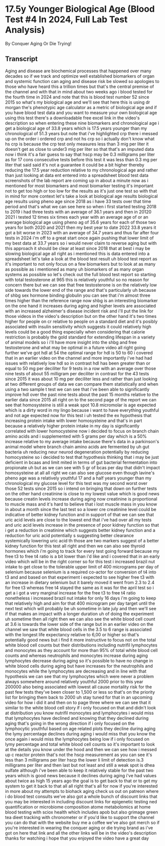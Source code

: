 # 17.5y Younger Biological Age (Blood Test #4 In 2024, Full Lab Test Analysis)

By Conquer Aging Or Die Trying! 


## Transcript

Aging and disease are biochemical processes that happened over many decades so if we track and optimize well established biomarkers of organ and systemic function can aging and disease risk be slowed so apologies to those who have heard this a trillion times but that's the central premise of the channel and with that in mind about two weeks ago i blood tested for the fourth time in 2024 and note that this is blood test number 52 since 2015 so what's my biological age and we'll see that here this is using dr morgan the's phenotypic age calculator as a metric of biological age and if you have blood test data and you want to measure your own biological age using this test there's a downloadable free excel link in the video's description so when entering these nine biomarkers and chronological age i get a biological age of 33.8 years which is 17.5 years younger than my chronological of 51.3 years but note that i've highlighted crp there i messed up on the order i ordered crp and not hs crp so i actually don't know what hs crp is because the crp test only measures less than 3 mig per liter it doesn't get as close to under3 mig per liter so that that's an imputed data now i think it's a fair guess to say that hscp may be 0.3 milligrams per liter as for 17 cons consecutive tests before this test it was less than 0.3 mg per liter that said said it's not a guarantee it could be a bit higher thereby reducing the 17.5 year reduction relative to my chronological age and rather than just looking at data ent entered into a spreadsheet blood test data screenshots of the lab report are coming up in about a minute now as i mentioned for most biomarkers and most biomarker testing it's important not to get too high or too low for the results as it's just one test so with that in mind for more context let's take a look at biological age results biological age results using pheno age since 2018 as i have 33 tests over that time period and that's what we can see here so when i first started testing 2018 to 2019 i had three tests with an average of 36.1 years and then in 20120 2021 i tested 12 times six times each year with an average age of or an average biological age using pheno ag of 35.6 years for each of those two years for both 2020 and 2021 then my best year to date 2022 33.8 years it got a bit worse in 2023 with an average of 34.7 years and thus far after four tests in 2024 i'm off to a great start once again pushing that lower limit of my best data at 33.7 years so i would never claim to reverse aging but with this approach it should be clear at least since 2018 that at best i may be slowing biological age all right as i mentioned this is data entered into a spreadsheet let's take a look at the blood test result uh blood test report as it's important to not only focus on a few biomarkers but to look at as many as possible as i mentioned as many uh biomarkers of as many organ systems as possible so let's check out the full blood test report so starting with total testosterone at 965 this is relatively youthful so no reason for concern there but we can see that free testosterone is on the relatively low side towards the lower end of the range and that's particularly uh because of shbg sex hormone binding globulin you can see that i'm almost three times higher than the reference range now shbg is an interesting biomarker on the one hand it increases during aging and higher levels are associated with an increased alzheimer's disease incident risk and i'll put the link for those videos in the video's description but on the other hand it's two times higher for people on cr relative to people on a standard diet and it's posibly associated with insulin sensitivity which suggests it could relatively high levels could be a good thing especially when considering that calorie restriction is probably the gold standard for extending lifespan in a variety of animal models so i i'll have more insight into the shbg and free testosterone and what may be optimal in a future video all right going further we've got hdl at 54 the optimal range for hdl is 50 to 60 i covered that in an earlier video on the channel and more importantly i've had had issues with relatively low hdl so in contrast hdl has been greater than or equal to 50 mg per deciliter for 9 tests in a row with an average over those nine tests of about 55 milligram per deciliter in contrast for the 43 tests since 2015 it was about 10 mg per deciliter less and rather than just looking at two different groups of data we can compare them statistically and when using a two sample t test we can see that i've been able to significantly improve hdl over the past nine tests about the past 15 months relative to the earlier data since 2015 all right on to the second page of the report we can see that homosysteine is still a weak spot 10.8 micromolar is age expected which is a dirty word in my lingo because i want to have everything youthful and not age expected now for this test i uh tested the ex hypothesis that increasing protein intake with lower homosysteine and that's in part because a relatively higher protein intake in my day is significantly correlated with lower homocysteine now i decided to focus on branch chain amino acids and i supplemented with 5 grams per day which is a 50% increase relative to my average intake because there's data in a parkinson's animal model where branch chain amino acids are fermented by uh gut bacteria uh reducing neur neurod degeneration potentially by reducing homocysteine so i decided to test that hypothesis thinking that i may be just deficient in bcaas and limit mited in terms of gut bacterial fermentation into propionate uh but as we can see with 5 gr of bcas per day that didn't impact homosysteine at all all right we can also see glucose even though lavine's pheno age was a relatively youthful 17 and a half years younger than my chronological my glucose level for this test was my second worst over those 52 tests since 2015 so i intend on bringing that down on further tests on the other hand creatinine is close to my lowest value which is good news because creatin levels increase during aging now creatinine is proportional to muscle mass and it's hard to believe that i lost muscle mass in you know in about a month since the last test so a lower cre creatinine level could be indicative of better kidney function and in support of that we can see that uric acid levels are close to the lowest end that i've had over all my tests and uric acid levels increase in the presence of poor kidney function so that i get a reduction in creatinine which suggests better kidney function and a reduction for uric acid potentially s suggesting better clearance systemically lowering uric acid th those are two markers suggest of a better kidney function for this test all right and then we can also see thyroid hormones which i'm going to track for every test going forward because my free t3 to free t4 ratio is a bit lower than i'd like and i covered that in an early video which will be in the right corner so for this test i increased brazil nut intake to get close to the tolerable upper limit of 400 micrograms per day of selenium because selenium is a required co-actor for conversion of t4 into t3 and and based on that experiment i expected to see higher free t3 with an increase in dietary selenium but it barely moved it went from 2.3 to 2.4 for free t3 whereas free t4 stayed the same as it was for the april test so i get a i got a very marginal increase for the free t3 to free t4 ratio nonetheless i increased brazil nut intake for only 16 days i'm going to keep that relatively high and aim for that 400 microgram per day target until the next test which will probably be uh sometime in late july and then we'll see if that makes an impact with a longer duration uh of doing the experiment uh sometime then all right then we can also see the white blood cell count at 3.6 is towards the lower side of the range but in an earlier video on the channel we saw that white blood cells in the 3.5 to 6 range is associated with the longest life expectancy relative to 6,00 or higher so that's potentially good news but i find it more instructive to focus not on the total white blood cell counts but their distributions including nutrifil lymphocytes and monocytes as they account for more than 95% of total white blood cell counts and whereas neutrophils and monocytes increase during aging lymphocytes decrease during aging so it's possible to have no change in white blood cells during aging but have increases for the neutrophils and monocytes while the lymphocytes are decreasing and in line with that hypothesis we can see that my lymphocytes which were never a problem always somewhere around relatively youthful 2000 prior to this year 200000 also being associated with lowest all cause mortality risk for the past few tests they've been closer to 1,500 or less so that's on the priority list for bringing them back to 2000 uh stay tuned for that in an upcoming video for how i did it and then on to page three where we can see that it similar to the white blood cell story if i only focused on that and didn't look at distribution you know nutrifil monocytes and lymphocytes i would miss that lymphocytes have declined and knowing that they declined during aging that's going in the wrong direction if i only focused on the lymphocytic youthful based on age related plots they decline during aging the lymy percentage declines during aging i would miss that you know the once again i would miss the lymphocytes being low if i only focused on lymy percentage and total white blood cell counts so it's important to look at the details you know under the hood and then we can see how i messed up c reactor protein that's not the hscp measurement as you can see it's less than 3 milligrams per liter hscp the lower li limit of detection is.3 milligrams per liter and then last but not least and still a weak spot is dhea sulfate although i've been able to keep it relatively stable for the past two years which is good news because it declines during aging i've had values about twice as high 15 years ago the goal is to get back to that or to get my system to get it back to that all all right that's all for now if you're interested in more about my attempts to biohack aging check us out on patreon where i do blood test consults we've also got a whole bunch of discount links that you may be interested in including discount links for epigenetic testing ned quantification or microbiome composition atome metabolomics at home blood testing with sciox health which includes apob but also grimage green tea dieet tracking with chronometer or if you'd like to support the channel you can do that with the website buy me a coffee we've also got merch so if you're interested in wearing the conquer aging or die trying brand as i've got on here that link and all the other links will be in the video's description thanks for watching i hope that you enjoyed the video have a great day

